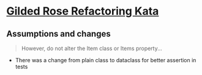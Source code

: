 # [Gilded Rose Refactoring Kata](https://github.com/emilybache/GildedRose-Refactoring-Kata)

## Assumptions and changes

> However, do not alter the Item class or Items property...

- There was a change from plain class to dataclass for better assertion in tests
